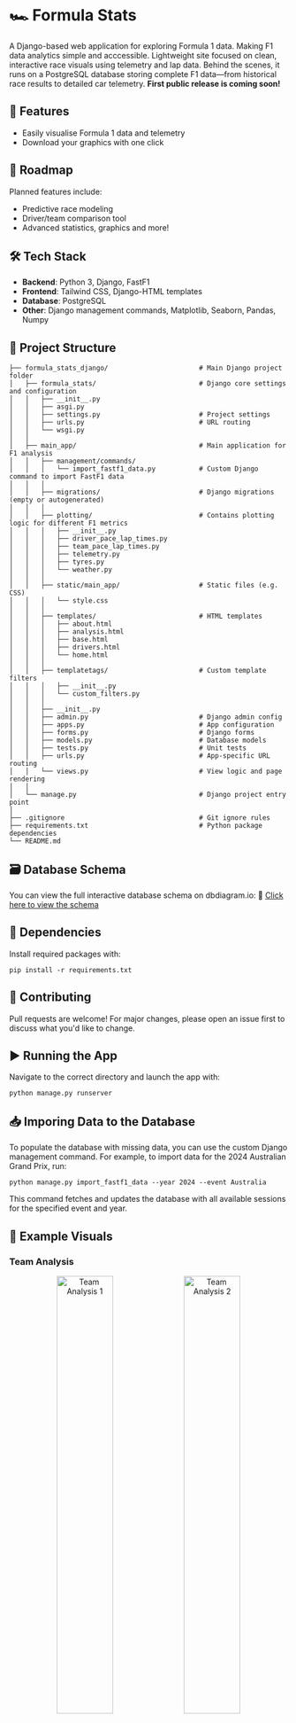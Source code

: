# 🏎️ Formula Stats

A Django-based web application for exploring Formula 1 data. Making F1 data analytics simple and acccessible. Lightweight site focused on clean, interactive race visuals using telemetry and lap data. Behind the scenes, it runs on a PostgreSQL database storing complete F1 data—from historical race results to detailed car telemetry.
**First public release is coming soon!**

## 🚀 Features

- Easily visualise Formula 1 data and telemetry
- Download your graphics with one click

## 🔮 Roadmap
Planned features include:
- Predictive race modeling
- Driver/team comparison tool
- Advanced statistics, graphics and more!

## 🛠 Tech Stack

- **Backend**: Python 3, Django, FastF1
- **Frontend**: Tailwind CSS, Django-HTML templates
- **Database**: PostgreSQL
- **Other**: Django management commands, Matplotlib, Seaborn, Pandas, Numpy

## 🧱 Project Structure

```
├── formula_stats_django/                       # Main Django project folder
│   ├── formula_stats/                          # Django core settings and configuration
│   │   ├── __init__.py
│   │   ├── asgi.py
│   │   ├── settings.py                         # Project settings
│   │   ├── urls.py                             # URL routing
│   │   └── wsgi.py
│   │
│   ├── main_app/                               # Main application for F1 analysis
│   │   ├── management/commands/
│   │   │   └── import_fastf1_data.py           # Custom Django command to import FastF1 data
│   │   │
│   │   ├── migrations/                         # Django migrations (empty or autogenerated)
│   │   │
│   │   ├── plotting/                           # Contains plotting logic for different F1 metrics
│   │   │   ├── __init__.py
│   │   │   ├── driver_pace_lap_times.py
│   │   │   ├── team_pace_lap_times.py
│   │   │   ├── telemetry.py
│   │   │   ├── tyres.py
│   │   │   └── weather.py
│   │   │
│   │   ├── static/main_app/                    # Static files (e.g. CSS)
│   │   │   └── style.css
│   │   │
│   │   ├── templates/                          # HTML templates
│   │   │   ├── about.html
│   │   │   ├── analysis.html
│   │   │   ├── base.html
│   │   │   ├── drivers.html
│   │   │   └── home.html
│   │   │
│   │   ├── templatetags/                       # Custom template filters
│   │   │   ├── __init__.py
│   │   │   └── custom_filters.py
│   │   │
│   │   ├── __init__.py
│   │   ├── admin.py                            # Django admin config
│   │   ├── apps.py                             # App configuration
│   │   ├── forms.py                            # Django forms
│   │   ├── models.py                           # Database models
│   │   ├── tests.py                            # Unit tests
│   │   ├── urls.py                             # App-specific URL routing
│   │   └── views.py                            # View logic and page rendering
│   │
│   └── manage.py                               # Django project entry point
│
├── .gitignore                                  # Git ignore rules
├── requirements.txt                            # Python package dependencies
└── README.md                                  
```

## 🗃️ Database Schema
You can view the full interactive database schema on dbdiagram.io: 🔗 [Click here to view the schema](https://dbdiagram.io/d/Formula-Stats-DB-67f1919a4f7afba1847a317f)

## 🧰 Dependencies
Install required packages with:
```
pip install -r requirements.txt
```

## 🤝 Contributing
Pull requests are welcome! For major changes, please open an issue first to discuss what you'd like to change.

## ▶️ Running the App
Navigate to the correct directory and launch the app with:
```
python manage.py runserver
```

## 📥 Imporing Data to the Database
To populate the database with missing data, you can use the custom Django management command. For example, to import data for the 2024 Australian Grand Prix, run:
```
python manage.py import_fastf1_data --year 2024 --event Australia
```
This command fetches and updates the database with all available sessions for the specified event and year.

## 📸 Example Visuals
### Team Analysis
<p align="center">
  <img src="screenshots/team_lap_times_distribution_2025_chinese_grand_prix_race.png" alt="Team Analysis 1" width="45%" />
  <img src="screenshots/team_avg_pace_comparison_2025_chinese_grand_prix_race.png" alt="Team Analysis 2" width="45%" />
</p>

### Driver Analysis
![Driver Analysis](screenshots/driver_lap_time_distribution_2025_chinese_grand_prix_race.png)

### Tyre Analysis
![Tyre Analysis](screenshots/track_tyre_evolution_2025_chinese_grand_prix_race.png)

### Weather Analysis
![Weather Analysis](screenshots/weather_data_2025_chinese_grand_prix_race.png)

### 🎥 Walkthrough
![App Walkthrough](screenshots/demo_walkthrough.gif)

## ✍🏻 Acknowledgements ##
This project uses data provided by the FastF1 library, created and maintained by Theo Ehrlich. Huge thanks to the FastF1 community for making detailed F1 data accessible for analysis and visualisation.

## 👨🏻‍💻 Author
Bartosz Tylczynski – UoL Computer Science student, Formula 1 strategy & data enthusiast.

## 📄 License
MIT License – feel free to use, adapt, and expand this project. Credit required.

## ‼️ Disclaimer
Formula Stats is a work-in-progress, independent platform, created for educational purposes and is not affiliated with, endorsed by,
or in any way officially connected to Formula 1, F1, the FIA (Fédération Internationale de l'Automobile), or any other Formula 1-related entities.
All trademarks, logos, team names, driver names are the property of their respective owners.
Formula Stats provides data and analysis based on publicly available information and does not represent any official Formula 1 organisation.
